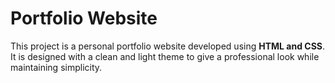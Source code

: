 # Portfolio Website  

This project is a personal portfolio website developed using **HTML and CSS**.  
It is designed with a clean and light theme to give a professional look while maintaining simplicity.  
